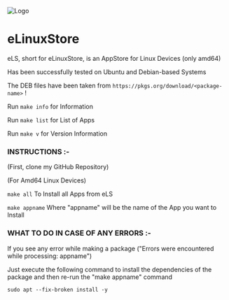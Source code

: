 ![Logo](/logo.ico)

# eLinuxStore


eLS, short for eLinuxStore, is an AppStore for Linux Devices (only amd64)

Has been successfully tested on Ubuntu and Debian-based Systems

The DEB files have been taken from `https://pkgs.org/download/<package-name>` !

Run `make info` for Information

Run `make list` for List of Apps

Run `make v` for Version Information

### INSTRUCTIONS :-

(First, clone my GitHub Repository)

(For Amd64 Linux Devices)

`make all` To Install all Apps from eLS

`make appname` Where "appname" will be the name of the App you want to Install


### WHAT TO DO IN CASE OF ANY ERRORS :-

If you see any error while making a package ("Errors were encountered while processing: appname")

Just execute the following command to install the dependencies of the package and then re-run the "make appname" command
  
`sudo apt --fix-broken install -y`
